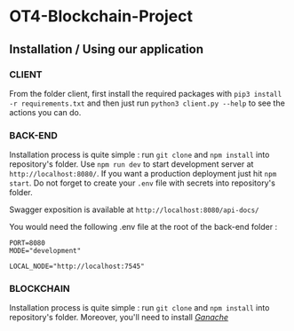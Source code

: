 # OT4-Blockchain-Project

## Installation / Using our application

### CLIENT

From the folder client, first install the required packages with `pip3 install -r requirements.txt` and then just run `python3 client.py --help` to see the actions you can do.

### BACK-END

Installation process is quite simple : run `git clone` and `npm install` into repository's folder. Use `npm run dev` to start development server at `http://localhost:8080/`. If you want a production deployment just hit `npm start`. Do not forget to create your `.env` file with secrets into repository's folder.

Swagger exposition is available at `http://localhost:8080/api-docs/`

You would need the following .env file at the root of the back-end folder : 
```
PORT=8080
MODE="development"

LOCAL_NODE="http://localhost:7545"
```

### BLOCKCHAIN

Installation process is quite simple : run `git clone` and `npm install` into repository's folder. Moreover, you'll need to install *[Ganache](https://www.trufflesuite.com/ganache)*